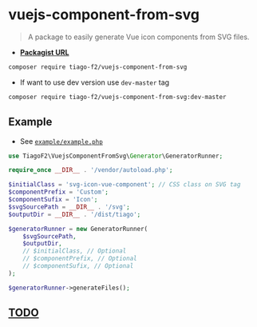 # vuejs-component-from-svg
> A package to easily generate Vue icon components from SVG files.

* [**Packagist URL**](https://packagist.org/packages/tiago-f2/vuejs-component-from-svg)

```sh
composer require tiago-f2/vuejs-component-from-svg
```

* If want to use dev version use `dev-master` tag
```sh
composer require tiago-f2/vuejs-component-from-svg:dev-master
```

## Example
* See [`example/example.php`](./example/example.php)

```php
use TiagoF2\VuejsComponentFromSvg\Generator\GeneratorRunner;

require_once __DIR__ . '/vendor/autoload.php';

$initialClass = 'svg-icon-vue-component'; // CSS class on SVG tag
$componentPrefix = 'Custom';
$componentSufix = 'Icon';
$svgSourcePath = __DIR__ . '/svg';
$outputDir = __DIR__ . '/dist/tiago';

$generatorRunner = new GeneratorRunner(
    $svgSourcePath,
    $outputDir,
    // $initialClass, // Optional
    // $componentPrefix, // Optional
    // $componentSufix, // Optional
);

$generatorRunner->generateFiles();

```

## [TODO](./TODO.md)
